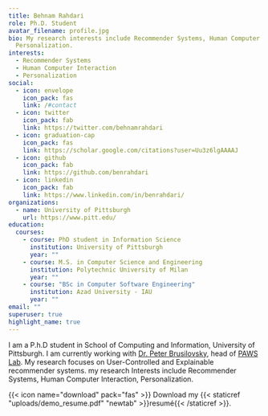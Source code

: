 ```yaml
---
title: Behnam Rahdari
role: Ph.D. Student
avatar_filename: profile.jpg
bio: My research interests include Recommender Systems, Human Computer Interaction and
  Personalization.
interests:
  - Recommender Systems
  - Human Computer Interaction
  - Personalization
social:
  - icon: envelope
    icon_pack: fas
    link: /#contact
  - icon: twitter
    icon_pack: fab
    link: https://twitter.com/behnamrahdari
  - icon: graduation-cap
    icon_pack: fas
    link: https://scholar.google.com/citations?user=Uu3z6lgAAAAJ
  - icon: github
    icon_pack: fab
    link: https://github.com/benrahdari
  - icon: linkedin
    icon_pack: fab
    link: https://www.linkedin.com/in/benrahdari/
organizations:
  - name: University of Pittsburgh
    url: https://www.pitt.edu/
education:
  courses:
    - course: PhD student in Information Science
      institution: University of Pittsburgh
      year: ""
    - course: M.S. in Computer Science and Engineering
      institution: Polytechnic University of Milan
      year: ""
    - course: "BSc in Computer Software Engineering"
      institution: Azad University - IAU
      year: ""
email: ""
superuser: true
highlight_name: true
---
```

I am a P.h.D student in School of Computing and Information, University of Pittsburgh. I am currently working with [Dr. Peter Brusilovsky](http://www.pitt.edu/~peterb/), head of [PAWS Lab](http://adapt2.sis.pitt.edu/wiki/Main_Page). My research focuses on User-Controlled and Explainable recommender systems. my research Interests include Recommender Systems, Human Computer Interaction, Personalization.

{{< icon name="download" pack="fas" >}} Download my {{< staticref "uploads/demo_resume.pdf" "newtab" >}}resumé{{< /staticref >}}.